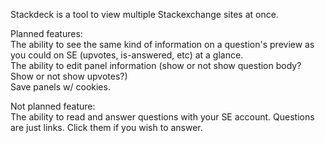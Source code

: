 Stackdeck is a tool to view multiple Stackexchange sites at once.

Planned features:  \
The ability to see the same kind of information on a question's preview as you could on SE (upvotes, is-answered, etc) at a glance.  \
The ability to edit panel information (show or not show question body? Show or not show upvotes?)  \
Save panels w/ cookies.

Not planned feature:  \
The ability to read and answer questions with your SE account. Questions are just links. Click them if you wish to answer.

